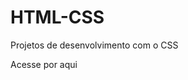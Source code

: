 # HTML-CSS
 Projetos de desenvolvimento com o CSS

 Acesse por aqui <a href="https://reisfellipe.github.io/HTML-CSS/">
